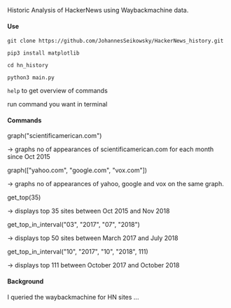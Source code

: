 Historic Analysis of HackerNews using Waybackmachine data.

#### Use
`git clone https://github.com/JohannesSeikowsky/HackerNews_history.git`

`pip3 install matplotlib`

`cd hn_history`

`python3 main.py`

`help` to get overview of commands

run command you want in terminal

#### Commands
graph("scientificamerican.com")

-> graphs no of appearances of scientificamerican.com for each month since Oct 2015

graph(["yahoo.com", "google.com", "vox.com"])

-> graphs no of appearances of yahoo, google and vox on the same graph.

get_top(35)

-> displays top 35 sites between Oct 2015 and Nov 2018

get_top_in_interval("03", "2017", "07", "2018")

-> displays top 50 sites between March 2017 and July 2018

get_top_in_interval("10", "2017", "10", "2018", 111)

-> displays top 111 between October 2017 and October 2018

#### Background
I queried the waybackmachine for HN sites ...
